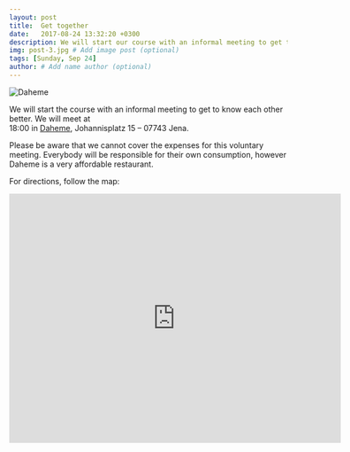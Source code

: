 ```yaml
---
layout: post
title:  Get together
date:   2017-08-24 13:32:20 +0300
description: We will start our course with an informal meeting to get to know each other better.
img: post-3.jpg # Add image post (optional)
tags: [Sunday, Sep 24]
author: # Add name author (optional)
---
```


![Daheme]({{site.baseurl}}/assets/daheme.png)

We will start the course with an informal meeting to get to know each other better. We will meet at  
18:00 in [Daheme](http://www.daheme-jena.de/), Johannisplatz 15 – 07743 Jena. 

Please be aware that we cannot cover the expenses for this voluntary meeting. Everybody will be responsible for their own consumption, however Daheme is a very affordable restaurant.

For directions, follow the map:
 
<iframe src="https://www.google.com/maps/embed?pb=!1m18!1m12!1m3!1d2514.6754740439765!2d11.580361316472386!3d50.92971997954437!2m3!1f0!2f0!3f0!3m2!1i1024!2i768!4f13.1!3m3!1m2!1s0x47a6a8a2b9ad823b%3A0xdf35c1e6b87a919a!2sJohannispl.+15%2C+07743+Jena!5e0!3m2!1sde!2sde!4v1505764100684" width="600" height="450" frameborder="0" style="border:0" allowfullscreen></iframe>


